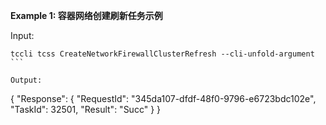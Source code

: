 **Example 1: 容器网络创建刷新任务示例**



Input: 

```
tccli tcss CreateNetworkFirewallClusterRefresh --cli-unfold-argument ```

Output: 
```
{
    "Response": {
        "RequestId": "345da107-dfdf-48f0-9796-e6723bdc102e",
        "TaskId": 32501,
        "Result": "Succ"
    }
}
```


